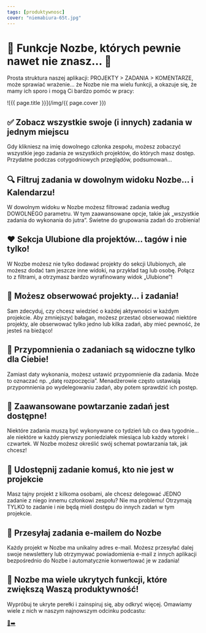 ```yaml
---
tags: [produktywnosc]
cover: "niemabiura-65t.jpg"
---
```


# 🎱 Funkcje Nozbe, których pewnie nawet nie znasz… 🫣

Prosta struktura naszej aplikacji: PROJEKTY > ZADANIA > KOMENTARZE, może sprawiać wrażenie… że Nozbe nie ma wielu funkcji, a okazuje się, że mamy ich sporo i mogą Ci bardzo pomóc w pracy:
<!--More-->

![{{ page.title }}](/img/{{ page.cover }})

## ✅ Zobacz wszystkie swoje (i innych) zadania w jednym miejscu

Gdy klikniesz na imię dowolnego członka zespołu, możesz zobaczyć wszystkie jego zadania ze wszystkich projektów, do których masz dostęp. Przydatne podczas cotygodniowych przeglądów, podsumowań…

## 🔍 Filtruj zadania w dowolnym widoku Nozbe… i Kalendarzu!

W dowolnym widoku w Nozbe możesz filtrować zadania według DOWOLNEGO parametru. W tym zaawansowane opcje, takie jak „wszystkie zadania do wykonania do jutra”. Świetne do grupowania zadań do zrobienia!

## ❤️ Sekcja Ulubione dla projektów… tagów i nie tylko!

W Nozbe możesz nie tylko dodawać projekty do sekcji Ulubionych, ale możesz dodać tam jeszcze inne widoki, na przykład tag lub osobę. Połącz to z filtrami, a otrzymasz bardzo wyrafinowany widok „Ulubione”!

## 🛜 Możesz obserwować projekty… i zadania!

Sam zdecyduj, czy chcesz wiedzieć o każdej aktywności w każdym projekcie. Aby zmniejszyć bałagan, możesz przestać obserwować niektóre projekty, ale obserwować tylko jedno lub kilka zadań, aby mieć pewność, że jesteś na bieżąco!

## 📆 Przypomnienia o zadaniach są widoczne tylko dla Ciebie!

Zamiast daty wykonania, możesz ustawić przypomnienie dla zadania. Może to oznaczać np. „datę rozpoczęcia”. Menadżerowie często ustawiają przypomnienia po wydelegowaniu zadań, aby potem sprawdzić ich postęp.

## 🔁 Zaawansowane powtarzanie zadań jest dostępne!

Niektóre zadania muszą być wykonywane co tydzień lub co dwa tygodnie… ale niektóre w każdy pierwszy poniedziałek miesiąca lub każdy wtorek i czwartek. W Nozbe możesz określić swój schemat powtarzania tak, jak chcesz!

## 🤝 Udostępnij zadanie komuś, kto nie jest w projekcie

Masz tajny projekt z kilkoma osobami, ale chcesz delegować JEDNO zadanie z niego innemu członkowi zespołu? Nie ma problemu! Otrzymają TYLKO to zadanie i nie będą mieli dostępu do innych zadań w tym projekcie.

## 💌 Przesyłaj zadania e-mailem do Nozbe

Każdy projekt w Nozbe ma unikalny adres e-mail. Możesz przesyłać dalej swoje newslettery lub otrzymywać powiadomienia e-mail z innych aplikacji bezpośrednio do Nozbe i automatycznie konwertować je w zadania!

## 💪 Nozbe ma wiele ukrytych funkcji, które zwiększą Waszą produktywność!

Wypróbuj te ukryte perełki i zainspiruj się, aby odkryć więcej. Omawiamy wiele z nich w naszym najnowszym odcinku podcastu:

[🔗➡️](NieMaBiura.pl/65 )

[n]: https://michael.gratis/nozbe_pl
[np]: https://michael.gratis/nozbepersonal_pl
